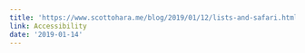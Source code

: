 ```yaml
---
title: 'https://www.scottohara.me/blog/2019/01/12/lists-and-safari.html'
link: Accessibility
date: '2019-01-14'
---
```


